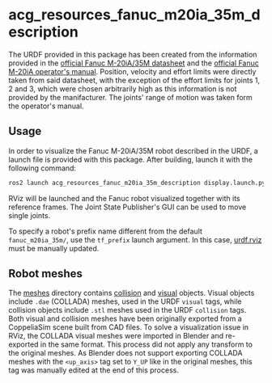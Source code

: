 # acg_resources_fanuc_m20ia_35m_description

The URDF provided in this package has been created from the information provided in the [official Fanuc M-20iA/35M datasheet](https://www.fanucamerica.com/cmsmedia/datasheets/M-20iA_35M%20Product%20Information_299.pdf) and the [official Fanuc M-20iA operator's manual](https://www.migatronic.com/media/1384/manual_am-120ic_operator_manual_b-82874en_07.pdf).
Position, velocity and effort limits were directly taken from said datasheet, with the exception of the effort limits for joints 1, 2 and 3, which were chosen arbitrarily high as this information is not provided by the manifacturer.
The joints' range of motion was taken form the operator's manual.

## Usage

In order to visualize the Fanuc M-20iA/35M robot described in the URDF, a launch file is provided with this package.
After building, launch it with the following command:

```bash
ros2 launch acg_resources_fanuc_m20ia_35m_description display.launch.py
```

RViz will be launched and the Fanuc robot visualized together with its reference frames.
The Joint State Publisher's GUI can be used to move single joints.

To specify a robot's prefix name different from the default `fanuc_m20ia_35m/`, use the `tf_prefix` launch argument. In this case, [urdf.rviz](config/urdf.rviz) must be manually updated.

## Robot meshes

The [meshes](./meshes/) directory contains [collision](./meshes/collision/) and [visual](./meshes/visual/) objects.
Visual objects include `.dae` (COLLADA) meshes, used in the URDF `visual` tags, while collision objects include `.stl` meshes used in the URDF `collision` tags.
Both visual and collision meshes have been originally exported from a CoppeliaSim scene built from CAD files.
To solve a visualization issue in RViz, the COLLADA visual meshes were imported in Blender and re-exported in the same format.
This process did not apply any transform to the original meshes.
As Blender does not support exporting COLLADA meshes with the `<up_axis>` tag set to `Y_UP` like in the original meshes, this tag was manually edited at the end of this process.
